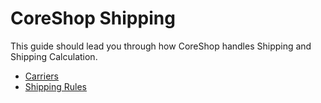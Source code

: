 # CoreShop Shipping

This guide should lead you through how CoreShop handles Shipping and Shipping Calculation.

 - [Carriers](./01_Carrier.md)
 - [Shipping Rules](./02_Shipping_Rules.md)